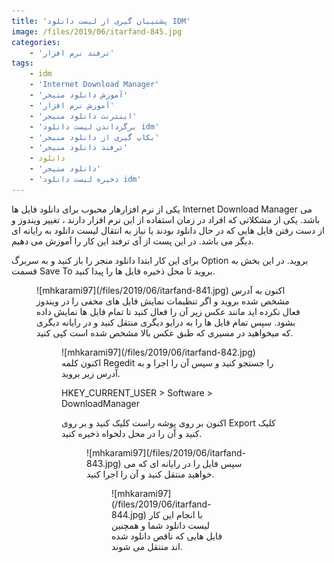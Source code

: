 ```yaml
---
title: 'پشتیبان گیری از لیست دانلود IDM'
image: /files/2019/06/itarfand-845.jpg
categories:
    - 'ترفند نرم افزار'
tags:
    - idm
    - 'Internet Download Manager'
    - 'آموزش دانلود منیجر'
    - 'آموزش نرم افزار'
    - 'اینترنت دانلود منیجر'
    - 'برگرداندن لیست دانلود idm'
    - 'بکاپ گیری از دانلود منیجر'
    - 'ترفند دانلود منیجر'
    - دانلود
    - 'دانلود منیجر'
    - 'ذخیره لیست دانلود idm'
---
```


یکی از نرم افزارهار محبوب برای دانلود فایل ها Internet Download Manager می باشد. یکی از مشکلاتی که افراد در زمان استفاده از این نرم افزار دارند ، تغییر ویندوز و از دست رفتن فایل هایی که در حال دانلود بودند یا نیاز به انتقال لیست دانلود به رایانه ای دیگر می باشد. در این پست از آی ترفند این کار را آموزش می دهیم.

برای این کار ابتدا دانلود منجر را باز کنید و به سربرگ Option بروید. در این بخش به قسمت Save To بروید تا محل ذخیره فایل ها را پیدا کنید.

<div class="wp-block-image"><figure class="aligncenter">![mhkarami97](/files/2019/06/itarfand-841.jpg)
اکنون به آدرس مشخص شده بروید و اگر تنظیمات نمایش فایل های مخفی را در ویندوز فعال نکرده اید مانند عکس زیر آن را فعال کنید تا تمام فایل ها نمایش داده بشود. سپس تمام فایل ها را به درایو دیگری منتقل کنید و در رایانه دیگری که میخواهید در مسیری که طبق عکس بالا مشخص شده است کپی کنید.

<div class="wp-block-image"><figure class="aligncenter">![mhkarami97](/files/2019/06/itarfand-842.jpg)
اکنون کلمه Regedit را جستجو کنید و سپس آن را اجرا و به آدرس زیر بروید.

HKEY\_CURRENT\_USER &gt; Software &gt; DownloadManager

اکنون بر روی پوشه راست کلیک کنید و بر روی Export کلیک کنید و آن را در محل دلخواه ذخیره کنید.

<div class="wp-block-image"><figure class="aligncenter">![mhkarami97](/files/2019/06/itarfand-843.jpg)
سپس فایل را در رایانه ای که می خواهید منتقل کنید و آن را اجرا کنید.

<div class="wp-block-image"><figure class="aligncenter">![mhkarami97](/files/2019/06/itarfand-844.jpg)
با انجام این کار لیست دانلود شما و همچنین فایل هایی که ناقص دانلود شده اند منتقل می شوند.